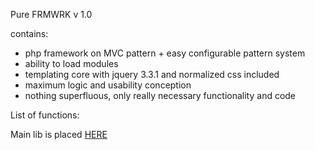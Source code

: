 Pure FRMWRK v 1.0 

contains:

- php framework on MVC pattern + easy configurable pattern system
- ability to load modules
- templating core with jquery 3.3.1 and normalized css included
- maximum logic and usability conception
- nothing superfluous, only really necessary functionality and code

List of functions:

Main lib is placed [HERE](core/libs/frmwrk/frmwrk.php)
